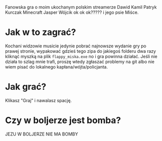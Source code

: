 Fanowska gra o moim ukochanym polskim streamerze Dawid Kamil Patryk Kurczak Minecraft Jasper Wójcik ok ok ok????? i jego psie Miśce.

# Jak w to zagrać?

Kochani widzowie musicie jedynie pobrać najnowsze wydanie gry po prawej stronie, wypakować gdzieś tego zipa do jakiegoś folderu dwa razy kliknąć myszką na plik `flappy_miska.exe` no i gra powinna działać. Jeśli nie działa to szlag mnie trafi, proszę wtedy zgłaszać problemy na git albo nie wiem pisać do lokalnego kapłana/wójta/policjanta.

# Jak grać?

Klikasz "Graj" i nawalasz spację.

# Czy w boljerze jest bomba?

JEZU W BOLJERZE NIE MA BOMBY
